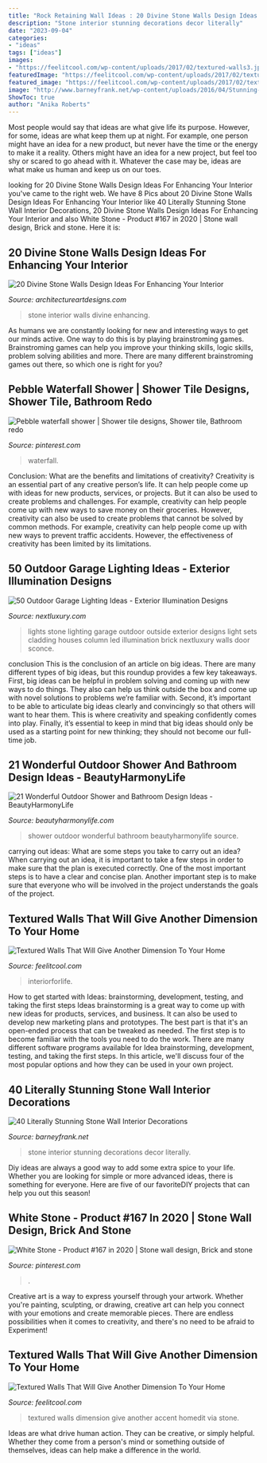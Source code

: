 ```yaml
---
title: "Rock Retaining Wall Ideas : 20 Divine Stone Walls Design Ideas For Enhancing Your Interior"
description: "Stone interior stunning decorations decor literally"
date: "2023-09-04"
categories:
- "ideas"
tags: ["ideas"]
images:
- "https://feelitcool.com/wp-content/uploads/2017/02/textured-walls3.jpg"
featuredImage: "https://feelitcool.com/wp-content/uploads/2017/02/textured-walls3.jpg"
featured_image: "https://feelitcool.com/wp-content/uploads/2017/02/textured-walls3.jpg"
image: "http://www.barneyfrank.net/wp-content/uploads/2016/04/Stunning-Stone-Wall-Interior-Decor-Ideas-3.jpg"
ShowToc: true
author: "Anika Roberts"
---
```



Most people would say that ideas are what give life its purpose. However, for some, ideas are what keep them up at night. For example, one person might have an idea for a new product, but never have the time or the energy to make it a reality. Others might have an idea for a new project, but feel too shy or scared to go ahead with it. Whatever the case may be, ideas are what make us human and keep us on our toes.

	

		
looking for 20 Divine Stone Walls Design Ideas For Enhancing Your Interior you've came to the right web. We have 8 Pics about 20 Divine Stone Walls Design Ideas For Enhancing Your Interior like 40 Literally Stunning Stone Wall Interior Decorations, 20 Divine Stone Walls Design Ideas For Enhancing Your Interior and also White Stone - Product #167 in 2020 | Stone wall design, Brick and stone. Here it is:
		
    
## 20 Divine Stone Walls Design Ideas For Enhancing Your Interior

<img loading=lazy src="https://www.architectureartdesigns.com/wp-content/uploads/2014/02/951-630x473.jpg" onerror="this.onerror=null;this.src='https://tse1.mm.bing.net/th?id=OIP.9jZkxzDR418SGOKQfxBH8AHaFj&amp;pid=15.1';" alt="20 Divine Stone Walls Design Ideas For Enhancing Your Interior">

_Source: architectureartdesigns.com_

>stone interior walls divine enhancing. 

	

As humans we are constantly looking for new and interesting ways to get our minds active. One way to do this is by playing brainstroming games. Brainstroming games can help you improve your thinking skills, logic skills, problem solving abilities and more. There are many different brainstroming games out there, so which one is right for you?

    
## Pebble Waterfall Shower | Shower Tile Designs, Shower Tile, Bathroom Redo

<img loading=lazy src="https://i.pinimg.com/736x/fc/ac/ea/fcaceaad1f7c4f52b7b5ddd03d67eef5.jpg" onerror="this.onerror=null;this.src='https://tse4.mm.bing.net/th?id=OIP.AP9aZlMkYVP-3q2AE5xL2wHaJ3&amp;pid=15.1';" alt="Pebble waterfall shower | Shower tile designs, Shower tile, Bathroom redo">

_Source: pinterest.com_

>waterfall. 

	

Conclusion: What are the benefits and limitations of creativity?
Creativity is an essential part of any creative person’s life. It can help people come up with ideas for new products, services, or projects. But it can also be used to create problems and challenges. For example, creativity can help people come up with new ways to save money on their groceries. However, creativity can also be used to create problems that cannot be solved by common methods. For example, creativity can help people come up with new ways to prevent traffic accidents. However, the effectiveness of creativity has been limited by its limitations.

    
## 50 Outdoor Garage Lighting Ideas - Exterior Illumination Designs

<img loading=lazy src="http://nextluxury.com/wp-content/uploads/scone-wall-outdoor-garage-lights.jpg" onerror="this.onerror=null;this.src='https://tse2.mm.bing.net/th?id=OIP.gk4LAsbImhEQ7sxplDWwwwAAAA&amp;pid=15.1';" alt="50 Outdoor Garage Lighting Ideas - Exterior Illumination Designs">

_Source: nextluxury.com_

>lights stone lighting garage outdoor outside exterior designs light sets cladding houses column led illumination brick nextluxury walls door sconce. 

	

conclusion
This is the conclusion of an article on big ideas. 
There are many different types of big ideas, but this roundup provides a few key takeaways. First, big ideas can be helpful in problem solving and coming up with new ways to do things. They also can help us think outside the box and come up with novel solutions to problems we’re familiar with. 
 Second, it’s important to be able to articulate big ideas clearly and convincingly so that others will want to hear them. This is where creativity and speaking confidently comes into play. Finally, it’s essential to keep in mind that big ideas should only be used as a starting point for new thinking; they should not become our full-time job.

    
## 21 Wonderful Outdoor Shower And Bathroom Design Ideas - BeautyHarmonyLife

<img loading=lazy src="https://beautyharmonylife.com/wp-content/uploads/2013/10/4f4b317fb94ab.jpg" onerror="this.onerror=null;this.src='https://tse3.mm.bing.net/th?id=OIP.hkbEkrtD6laufFW0J3wJYQHaLI&amp;pid=15.1';" alt="21 Wonderful Outdoor Shower and Bathroom Design Ideas - BeautyHarmonyLife">

_Source: beautyharmonylife.com_

>shower outdoor wonderful bathroom beautyharmonylife source. 

	

carrying out ideas: What are some steps you take to carry out an idea?
When carrying out an idea, it is important to take a few steps in order to make sure that the plan is executed correctly. One of the most important steps is to have a clear and concise plan. Another important step is to make sure that everyone who will be involved in the project understands the goals of the project.

    
## Textured Walls That Will Give Another Dimension To Your Home

<img loading=lazy src="https://feelitcool.com/wp-content/uploads/2017/02/textured-walls3.jpg" onerror="this.onerror=null;this.src='https://tse3.mm.bing.net/th?id=OIP.G7pN86qNnKQRwvkTIFUt4QHaML&amp;pid=15.1';" alt="Textured Walls That Will Give Another Dimension To Your Home">

_Source: feelitcool.com_

>interiorforlife. 

	

How to get started with Ideas: brainstorming, development, testing, and taking the first steps
Ideas brainstorming is a great way to come up with new ideas for products, services, and business. It can also be used to develop new marketing plans and prototypes. The best part is that it's an open-ended process that can be tweaked as needed. The first step is to become familiar with the tools you need to do the work. There are many different software programs available for Idea brainstorming, development, testing, and taking the first steps. In this article, we'll discuss four of the most popular options and how they can be used in your own project.

    
## 40 Literally Stunning Stone Wall Interior Decorations

<img loading=lazy src="http://www.barneyfrank.net/wp-content/uploads/2016/04/Stunning-Stone-Wall-Interior-Decor-Ideas-3.jpg" onerror="this.onerror=null;this.src='https://tse4.mm.bing.net/th?id=OIP.IKsU8hxPeGLQk96DzK5TSAHaLH&amp;pid=15.1';" alt="40 Literally Stunning Stone Wall Interior Decorations">

_Source: barneyfrank.net_

>stone interior stunning decorations decor literally. 

	

Diy ideas are always a good way to add some extra spice to your life. Whether you are looking for simple or more advanced ideas, there is something for everyone. Here are five of our favoriteDIY projects that can help you out this season!

    
## White Stone - Product #167 In 2020 | Stone Wall Design, Brick And Stone

<img loading=lazy src="https://i.pinimg.com/736x/29/71/4f/29714f68240abf0719c557c7ca4fbbbb.jpg" onerror="this.onerror=null;this.src='https://tse1.mm.bing.net/th?id=OIP.KgOqAWvpyhjFafiUlN7d6AHaP2&amp;pid=15.1';" alt="White Stone - Product #167 in 2020 | Stone wall design, Brick and stone">

_Source: pinterest.com_

>. 

	

Creative art is a way to express yourself through your artwork. Whether you're painting, sculpting, or drawing, creative art can help you connect with your emotions and create memorable pieces. There are endless possibilities when it comes to creativity, and there's no need to be afraid to Experiment!

    
## Textured Walls That Will Give Another Dimension To Your Home

<img loading=lazy src="http://feelitcool.com/wp-content/uploads/2017/02/textured-walls9.jpg" onerror="this.onerror=null;this.src='https://tse2.mm.bing.net/th?id=OIP.ZR1L6vHnnKJk8cjSFJ877QHaLE&amp;pid=15.1';" alt="Textured Walls That Will Give Another Dimension To Your Home">

_Source: feelitcool.com_

>textured walls dimension give another accent homedit via stone. 

	

Ideas are what drive human action. They can be creative, or simply helpful. Whether they come from a person's mind or something outside of themselves, ideas can help make a difference in the world.

